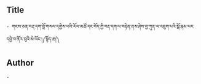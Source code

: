 ## Title
	- གངས་ཅན་བརྡ་དག་བློ་གསལ་དགྱེས་པའི་རོལ་མཚོ་དང་བོད་ཀྱི་བརྡ་དག་ལ་བརྟེན་ནས་ཤེས་བྱ་ཀུན་ལ་འཇུག་པའི་སྒོ་རྣམ་པར་དབྱེ་བ་ནོར་བུའི་མེ་ལོང་།༼སྟོད་ཆ།༽

## Author
	- 

